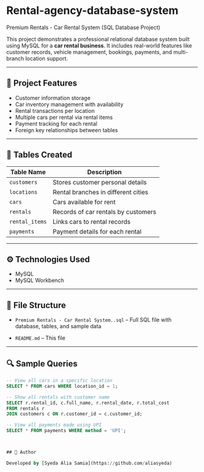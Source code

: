 # Rental-agency-database-system

Premium Rentals - Car Rental System (SQL Database Project)

This project demonstrates a professional relational database system built using MySQL for a **car rental business**. It includes real-world features like customer records, vehicle management, bookings, payments, and multi-branch location support.

---

## 📌 Project Features

- Customer information storage
- Car inventory management with availability
- Rental transactions per location
- Multiple cars per rental via rental items
- Payment tracking for each rental
- Foreign key relationships between tables

---

## 🧱 Tables Created

| Table Name      | Description                            |
|-----------------|----------------------------------------|
| `customers`      | Stores customer personal details       |
| `locations`      | Rental branches in different cities    |
| `cars`           | Cars available for rent                |
| `rentals`        | Records of car rentals by customers    |
| `rental_items`   | Links cars to rental records           |
| `payments`       | Payment details for each rental        |

---

## ⚙️ Technologies Used

- MySQL
- MySQL Workbench

---

## 📂 File Structure

- `Premium Rentals - Car Rental System..sql` – Full SQL file with database, tables, and sample data
  
- `README.md` – This file

---

## 🔍 Sample Queries

```sql
-- View all cars in a specific location
SELECT * FROM cars WHERE location_id = 1;

-- Show all rentals with customer name
SELECT r.rental_id, c.full_name, r.rental_date, r.total_cost
FROM rentals r
JOIN customers c ON r.customer_id = c.customer_id;

-- View all payments made using UPI
SELECT * FROM payments WHERE method = 'UPI';



## 🔗 Author

Developed by [Syeda Alia Samia](https://github.com/aliasyeda)


